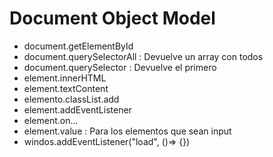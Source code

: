 # Document Object Model

* document.getElementById
* document.querySelectorAll   : Devuelve un array con todos
* document.querySelector      : Devuelve el primero
* element.innerHTML
* element.textContent
* elemento.classList.add
* element.addEventListener 
* element.on...  
* element.value               : Para los elementos que sean input
* windos.addEventListener("load", ()=> {})